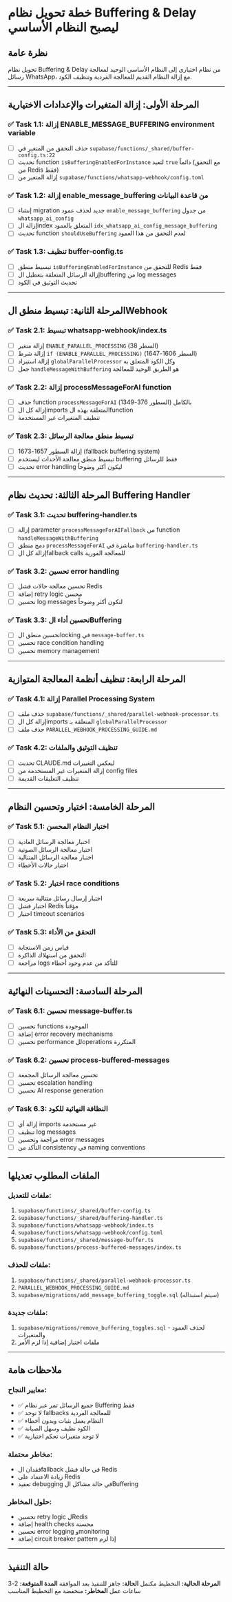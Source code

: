# خطة تحويل نظام Buffering & Delay ليصبح النظام الأساسي

## نظرة عامة
تحويل نظام Buffering & Delay من نظام اختياري إلى النظام الأساسي الوحيد لمعالجة رسائل WhatsApp، مع إزالة النظام القديم للمعالجة الفردية وتنظيف الكود.

---

## المرحلة الأولى: إزالة المتغيرات والإعدادات الاختيارية

### ✅ Task 1.1: إزالة ENABLE_MESSAGE_BUFFERING environment variable
- [ ] حذف التحقق من المتغير في `supabase/functions/_shared/buffer-config.ts:22`
- [ ] تحديث function `isBufferingEnabledForInstance` لتعيد `true` دائماً (مع التحقق من Redis فقط)
- [ ] إزالة المتغير من `supabase/functions/whatsapp-webhook/config.toml`

### ✅ Task 1.2: إزالة enable_message_buffering من قاعدة البيانات
- [ ] إنشاء migration جديد لحذف عمود `enable_message_buffering` من جدول `whatsapp_ai_config`
- [ ] إزالة الindex المتعلق بالعمود `idx_whatsapp_ai_config_message_buffering`
- [ ] تحديث function `shouldUseBuffering` لعدم التحقق من هذا العمود

### ✅ Task 1.3: تنظيف buffer-config.ts
- [ ] تبسيط منطق `isBufferingEnabledForInstance` للتحقق من Redis فقط
- [ ] إزالة الرسائل المتعلقة بتعطيل الbuffering من log messages
- [ ] تحديث التوثيق في الكود

---

## المرحلة الثانية: تبسيط منطق الWebhook

### ✅ Task 2.1: تبسيط whatsapp-webhook/index.ts
- [ ] إزالة متغير `ENABLE_PARALLEL_PROCESSING` (السطر 38)
- [ ] إزالة شرط `if (ENABLE_PARALLEL_PROCESSING)` (السطر 1606-1647)
- [ ] إزالة استيراد `globalParallelProcessor` وكل الكود المتعلق به
- [ ] جعل `handleMessageWithBuffering` هو الطريق الوحيد للمعالجة

### ✅ Task 2.2: إزالة processMessageForAI function
- [ ] حذف function `processMessageForAI` بالكامل (السطور 376-1349)
- [ ] إزالة كل الimports المتعلقة بهذه الfunction
- [ ] تنظيف المتغيرات غير المستخدمة

### ✅ Task 2.3: تبسيط منطق معالجة الرسائل
- [ ] إزالة السطور 1657-1673 (fallback buffering system)
- [ ] تبسيط منطق معالجة الأحداث ليستخدم buffering فقط للرسائل
- [ ] تحديث error handling ليكون أكثر وضوحاً

---

## المرحلة الثالثة: تحديث نظام Buffering Handler

### ✅ Task 3.1: تحديث buffering-handler.ts
- [ ] إزالة parameter `processMessageForAIFallback` من function `handleMessageWithBuffering`
- [ ] دمج منطق `processMessageForAI` مباشرة في `buffering-handler.ts`
- [ ] إزالة كل الfallback calls للمعالجة الفورية

### ✅ Task 3.2: تحسين error handling
- [ ] تحسين معالجة حالات فشل Redis
- [ ] إضافة retry logic محسن
- [ ] تحسين log messages لتكون أكثر وضوحاً

### ✅ Task 3.3: تحسين أداء الBuffering
- [ ] تحسين منطق الlocking في `message-buffer.ts`
- [ ] تحسين race condition handling
- [ ] تحسين memory management

---

## المرحلة الرابعة: تنظيف أنظمة المعالجة المتوازية

### ✅ Task 4.1: إزالة Parallel Processing System
- [ ] حذف ملف `supabase/functions/_shared/parallel-webhook-processor.ts`
- [ ] إزالة كل الimports المتعلقة بـ `globalParallelProcessor`
- [ ] حذف ملف `PARALLEL_WEBHOOK_PROCESSING_GUIDE.md`

### ✅ Task 4.2: تنظيف التوثيق والملفات
- [ ] تحديث CLAUDE.md ليعكس التغييرات
- [ ] إزالة المتغيرات غير المستخدمة من config files
- [ ] تنظيف التعليقات القديمة

---

## المرحلة الخامسة: اختبار وتحسين النظام

### ✅ Task 5.1: اختبار النظام المحسن
- [ ] اختبار معالجة الرسائل العادية
- [ ] اختبار معالجة الرسائل الصوتية
- [ ] اختبار معالجة الرسائل المتتالية
- [ ] اختبار حالات الأخطاء

### ✅ Task 5.2: اختبار race conditions
- [ ] اختبار إرسال رسائل متتالية سريعة
- [ ] اختبار فشل Redis مؤقتاً
- [ ] اختبار timeout scenarios

### ✅ Task 5.3: التحقق من الأداء
- [ ] قياس زمن الاستجابة
- [ ] التحقق من استهلاك الذاكرة
- [ ] مراجعة logs للتأكد من عدم وجود أخطاء

---

## المرحلة السادسة: التحسينات النهائية

### ✅ Task 6.1: تحسين message-buffer.ts
- [ ] تحسين functions الموجودة
- [ ] إضافة error recovery mechanisms
- [ ] تحسين performance للoperations المتكررة

### ✅ Task 6.2: تحسين process-buffered-messages
- [ ] تحسين معالجة الرسائل المجمعة
- [ ] تحسين escalation handling
- [ ] تحسين AI response generation

### ✅ Task 6.3: النظافة النهائية للكود
- [ ] إزالة أي imports غير مستخدمة
- [ ] تنظيف log messages
- [ ] مراجعة وتحسين error messages
- [ ] التأكد من consistency في naming conventions

---

## الملفات المطلوب تعديلها

### ملفات للتعديل:
1. `supabase/functions/_shared/buffer-config.ts`
2. `supabase/functions/_shared/buffering-handler.ts`
3. `supabase/functions/whatsapp-webhook/index.ts`
4. `supabase/functions/whatsapp-webhook/config.toml`
5. `supabase/functions/_shared/message-buffer.ts`
6. `supabase/functions/process-buffered-messages/index.ts`

### ملفات للحذف:
1. `supabase/functions/_shared/parallel-webhook-processor.ts`
2. `PARALLEL_WEBHOOK_PROCESSING_GUIDE.md`
3. `supabase/migrations/add_message_buffering_toggle.sql` (سيتم استبداله)

### ملفات جديدة:
1. `supabase/migrations/remove_buffering_toggles.sql` - لحذف العمود والمتغيرات
2. ملفات اختبار إضافية إذا لزم الأمر

---

## ملاحظات هامة

### معايير النجاح:
- ✅ جميع الرسائل تمر عبر نظام Buffering فقط
- ✅ لا توجد fallbacks للمعالجة الفردية
- ✅ النظام يعمل بثبات وبدون أخطاء
- ✅ الكود نظيف وسهل الصيانة
- ✅ لا توجد متغيرات تحكم اختيارية

### مخاطر محتملة:
- فقدان الfallback في حالة فشل Redis
- زيادة الاعتماد على Redis
- تعقيد debugging في حالة مشاكل الBuffering

### حلول المخاطر:
- تحسين retry logic لRedis
- إضافة health checks محسنة
- تحسين error logging وmonitoring
- إضافة circuit breaker pattern إذا لزم

---

## حالة التنفيذ

**المرحلة الحالية:** التخطيط مكتمل
**الحالة:** جاهز للتنفيذ بعد الموافقة
**المدة المتوقعة:** 2-3 ساعات عمل
**المخاطر:** منخفضة مع التخطيط المناسب